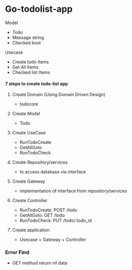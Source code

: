 # Go-todolist-app

Model
- Todo
- Message string
- Checked bool

Usecase
- Create todo Items
- Get All Items
- Checked list Items

#### 7 steps to create todo-list app

1. Create Domain (Using Domain Driven Design)
   - todocore

2. Create Model
   - Todo

3. Create UseCase
   - RunTodoCreate
   - GetAllGoto
   - RunTodoCheck

4. Create Repository/services
   - to access database via interface

5. Create Gateway
   - implementation of interface from repository/services

6. Create Controller
   - RunTodoCreate: POST /todo
   - GetAllGoto: GET /todo
   - RunTodoCheck: PUT /todo/:todo_id

7. Create application
   - Usecase + Gateway + Controller

### Error Find
- GET method return nil data